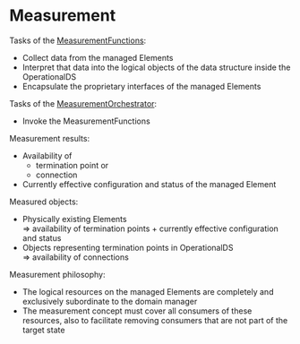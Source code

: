 # Measurement  

Tasks of the [MeasurementFunctions](./MeasurementFunctions.md):  
- Collect data from the managed Elements  
- Interpret that data into the logical objects of the data structure inside the OperationalDS  
- Encapsulate the proprietary interfaces of the managed Elements  

Tasks of the [MeasurementOrchestrator](./MeasurementOrchestrator.md):  
- Invoke the MeasurementFunctions  

Measurement results:  
- Availability of  
  - termination point or  
  - connection  
- Currently effective configuration and status of the managed Element  

Measured objects:  
- Physically existing Elements  
  => availability of termination points + currently effective configuration and status  
- Objects representing termination points in OperationalDS  
  => availability of connections  

Measurement philosophy:  
- The logical resources on the managed Elements are completely and exclusively subordinate to the domain manager  
- The measurement concept must cover all consumers of these resources, also to facilitate removing consumers that are not part of the target state  
